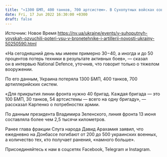 ```yaml
---
title: "«1300 БМП, 400 танков, 700 артсистем». В Сухопутных войсках озвучили потери ВСУ в бронетехнике и артиллерии"
date: Fri, 17 Jun 2022 16:30:00 +0300
draft: false
---
```

Источник: Новое Время https://nv.ua/ukraine/events/v-suhoputnyh-voyskah-ozvuchili-poteri-vsu-v-bronetehnike-i-artillerii-novosti-ukrainy-50250590.html


«На сегодняшний день мы имеем примерно 30−40, а иногда и до 50 процентов потерь техники в результате активных боев», — сказал он в интервью National Defence, уточнив, что говорит только о тяжелом вооружении.

По его данным, Украина потеряла 1300 БМП, 400 танков, 700 артиллерийских систем. 

«Для прикрытия линии фронта нужно 40 бригад. Каждая бригада — это 100 БМП, 30 танков, 54 артсистемы — всего на одну бригаду», — рассказал Карпенко о потребностях армии.

 По данным президента Владимира Зеленского, линия фронта 13 июня составляла более чем 2,5 тысячи километров.

Ранее глава фракции Слуга народа Давид Арахамия заявил, что ежедневно на Донбассе погибают от 200 до 500 украинских военных, а количество тех, кто получает ранения, «намного больше».

Присоединяйтесь к нам в соцсетях Facebook, Telegram и Instagram.

